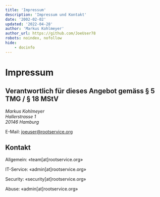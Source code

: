 ```yaml
---
title: 'Impressum'
description: 'Impressum und Kontakt'
date: '2002-02-02'
updated: '2022-04-28'
author: 'Markus Kohlmeyer'
author_url: https://github.com/JoeUser78
robots: noindex, nofollow
hide:
    - docinfo
---
```


# Impressum

## Verantwortlich für dieses Angebot gemäss § 5 TMG / § 18 MStV

<address>
Markus Kohlmeyer<br />
Hallerstrasse 1<br />
20146 Hamburg
</address>

E-Mail: <joeuser@rootservice.org>

## Kontakt

Allgemein: «team[at]rootservice.org»

IT-Service: «admin[at]rootservice.org»

Security: «security[at]rootservice.org»

Abuse: «admin[at]rootservice.org»
